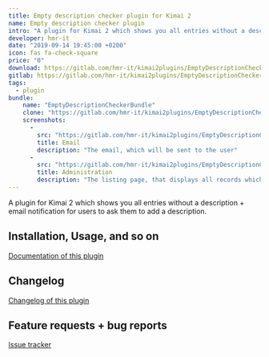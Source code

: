 ```yaml
---
title: Empty description checker plugin for Kimai 2
name: Empty description checker plugin
intro: "A plugin for Kimai 2 which shows you all entries without a description + email notification for users to ask them to add a description."
developer: hmr-it
date: "2019-09-14 19:45:00 +0200"
icon: fas fa-check-square
price: "0"
download: https://gitlab.com/hmr-it/kimai2plugins/EmptyDescriptionCheckerBundle/-/archive/master/EmptyDescriptionCheckerBundle-master.zip
gitlab: https://gitlab.com/hmr-it/kimai2plugins/EmptyDescriptionCheckerBundle/
tags:
  - plugin
bundle:
    name: "EmptyDescriptionCheckerBundle"
    clone: "https://gitlab.com/hmr-it/kimai2plugins/EmptyDescriptionCheckerBundle.git"
    screenshots:
      - 
        src: "https://gitlab.com/hmr-it/kimai2plugins/EmptyDescriptionCheckerBundle/raw/master/_screenshots/email.jpg"
        title: Email 
        description: "The email, which will be sent to the user" 
      - 
        src: "https://gitlab.com/hmr-it/kimai2plugins/EmptyDescriptionCheckerBundle/raw/master/_screenshots/kimai_web.jpg"
        title: Administration
        description: "The listing page, that displays all records which are missing a description"
---
```


A plugin for Kimai 2 which shows you all entries without a description + email notification for users to ask them to add a description.

## Installation, Usage, and so on

[Documentation of this plugin](https://gitlab.com/hmr-it/kimai2plugins/EmptyDescriptionCheckerBundle/blob/master/README.md)

## Changelog

[Changelog of this plugin](https://gitlab.com/hmr-it/kimai2plugins/EmptyDescriptionCheckerBundle/blob/master/CHANGELOG.md)

## Feature requests + bug reports

[Issue tracker](https://gitlab.com/hmr-it/kimai2plugins/EmptyDescriptionCheckerBundle/issues)

